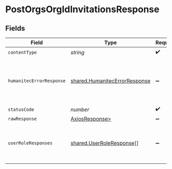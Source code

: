 # PostOrgsOrgIdInvitationsResponse


## Fields

| Field                                                                          | Type                                                                           | Required                                                                       | Description                                                                    |
| ------------------------------------------------------------------------------ | ------------------------------------------------------------------------------ | ------------------------------------------------------------------------------ | ------------------------------------------------------------------------------ |
| `contentType`                                                                  | *string*                                                                       | :heavy_check_mark:                                                             | N/A                                                                            |
| `humanitecErrorResponse`                                                       | [shared.HumanitecErrorResponse](../../models/shared/humanitecerrorresponse.md) | :heavy_minus_sign:                                                             | The request was invalid or the payload malformed.<br/><br/>                    |
| `statusCode`                                                                   | *number*                                                                       | :heavy_check_mark:                                                             | N/A                                                                            |
| `rawResponse`                                                                  | [AxiosResponse>](https://axios-http.com/docs/res_schema)                       | :heavy_minus_sign:                                                             | N/A                                                                            |
| `userRoleResponses`                                                            | [shared.UserRoleResponse](../../models/shared/userroleresponse.md)[]           | :heavy_minus_sign:                                                             | An temporary profile for the invited user.<br/><br/>                           |